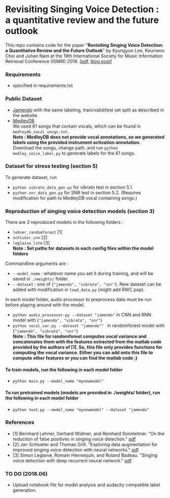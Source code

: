 # Revisiting Singing Voice Detection : a quantitative review and the future outlook

This repo contains code for the paper "**Revisiting Singing Voice Detection: a Quantitative Review and the Future Outlook**" by Kyungyun Lee, Keunwoo Choi and Juhan Nam at the 19th International Society for Music Information Retrieval Conference (ISMIR) 2018. [[pdf](http://arxiv.org/abs/1806.01180), [blog post](https://kyungyunlee.github.io/blog/ismir2018)]      

### Requirements  
* specified in requirements.txt

### Public Dataset 
* [Jamendo](http://www.mathieuramona.com/wp/data/jamendo/) with the same labeling, train/valid/test set split as described in the website.  
* [MedleyDB](http://medleydb.weebly.com/)       
We used 61 songs that contain vocals, which can be found in `medleydb_vocal_songs.txt`.    
**Note : MedleyDB does not provide vocal annotations, so we generated labels using the provided instrument activation annotation.**   
Download the songs, change path, and run `python medley_voice_label.py` to generate labels for the 61 songs.   

### Dataset for stress testing (section 5)  
To generate dataset, run 
* `python vibrato_data_gen.py` for vibrato test in section 5.1.  
* `python snr_data_gen.py` for SNR test in section 5.2. (Requires modification for path to MedleyDB vocal containing songs.)

### Reproduction of singing voice detection models (section 3)  
There are 3 reproduced models in the following folders :    
* `lehner_randomforest` [1]  
* `schluter_cnn` [2]
* `leglaive_lstm` [3]  
**Note : Set paths for datasets in each config files within the model folders** 


Commandline arguments are :
* `--model_name` : whatever name you set it during training, and will be saved in `./weights/` folder.
* `--dataset` : one of {`"jamendo", "vibrato", "snr"`}. New dataset can be added with modification in `load_data.py` (might add RWC pop).   

In each model folder, audio processor to preprocess data must be run before playing around with the model. 
* `python audio_processor.py --dataset "jamendo"` in CNN and RNN model with {`"jamendo", "vibrato", "snr"`}  
* `python vocal_var.py --dataset "jamendo"" ` in randomforest model with {`"jamendo", "vibrato", "snr"`}  
**Note : This file for randomforest computes vocal variance and concatenates them with the features extracted from the matlab code provided by the authors of [1]. So, this file only provides functions for computing the vocal variance. Either you can add onto this file to compute other features or you can find the matlab code ;)**  

#### To train models, run the following in each model folder 
* `python main.py --model_name "mynewmodel" `
#### To run pretrained models (models are provided in ./weights/ folder), run the following in each model folder 
* `python test.py --model_name "mynewmodel" --dataset "jamendo" `


### References 
* [1] Bernhard Lehner, Gerhard Widmer, and Reinhard Sonnleitner. "On the reduction of false positives in singing voice detection." [pdf](https://pdfs.semanticscholar.org/ef89/585dfb286b7920ed19a4fb6856876fa180fc.pdf)    
* [2] Jan Schlueter and Thomas Grill. "Exploring data augmentation for improved singing voice detection with neural networks." [pdf](http://www.ofai.at/~jan.schlueter/pubs/2015_ismir.pdf)    
* [3] Simon Leglaive, Romain Hennequin, and Roland Badeau. "Singing voice detection with deep recurrent neural network." [pdf](https://hal.archives-ouvertes.fr/hal-01110035/document)    


### TO DO (2018.06)
* Upload notebook file for model analysis and audacity compatible label generation. 

